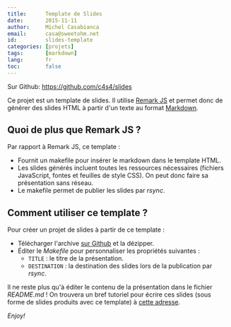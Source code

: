 ```yaml
---
title:      Template de Slides
date:       2015-11-11
author:     Michel Casabianca
email:      casa@sweetohm.net
id:         slides-template
categories: [projets]
tags:       [markdown]
lang:       fr
toc:        false
---
```


Sur Github: <https://github.com/c4s4/slides>

Ce projet est un template de slides. Il utilise [Remark JS](http://remarkjs.com/) et permet donc de générer des slides HTML à partir d'un texte au format [Markdown](https://fr.m.wikipedia.org/wiki/Markdown).

<!--more-->

Quoi de plus que Remark JS ?
----------------------------

Par rapport à Remark JS, ce template :

- Fournit un makefile pour insérer le markdown dans le template HTML.
- Les slides générés incluent toutes les ressources nécessaires (fichiers JavaScript, fontes et feuilles de style CSS). On peut donc faire sa présentation sans réseau.
- Le makefile permet de publier les slides par *rsync*.

Comment utiliser ce template ?
------------------------------

Pour créer un projet de slides à partir de ce template :

- Télécharger l'archive [sur Github](https://github.com/c4s4/slides/releases) et la dézipper.
- Éditer le *Makefile* pour personnaliser les propriétés suivantes :
  - `TITLE` : le titre de la présentation.
  - `DESTINATION` : la destination des slides lors de la publication par *rsync*.

Il ne reste plus qu'à éditer le contenu de la présentation dans le fichier *README.md* ! On trouvera un bref tutoriel pour écrire ces slides (sous forme de slides produits avec ce template) à [cette adresse](http://sweetohm.net/slides/slides/).

*Enjoy!*
